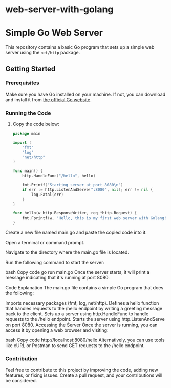 # web-server-with-golang

# Simple Go Web Server

This repository contains a basic Go program that sets up a simple web server using the `net/http` package.

## Getting Started

### Prerequisites

Make sure you have Go installed on your machine. If not, you can download and install it from [the official Go website](https://golang.org/).

### Running the Code

1. Copy the code below:
   
   ```go
   package main

   import (
       "fmt"
       "log"
       "net/http"
   )

   func main() {
       http.HandleFunc("/hello", hello)

       fmt.Printf("Starting server at port 8080\n")
       if err := http.ListenAndServe(":8080", nil); err != nil {
           log.Fatal(err)
       }
   }

   func hello(w http.ResponseWriter, req *http.Request) {
       fmt.Fprintf(w, "Hello, this is my first web server with Golang!")
   }

Create a new file named main.go and paste the copied code into it.

Open a terminal or command prompt.

Navigate to the directory where the main.go file is located.

Run the following command to start the server:

bash
Copy code
go run main.go
Once the server starts, it will print a message indicating that it's running at port 8080.

Code Explanation
The main.go file contains a simple Go program that does the following:

Imports necessary packages (fmt, log, net/http).
Defines a hello function that handles requests to the /hello endpoint by writing a greeting message back to the client.
Sets up a server using http.HandleFunc to handle requests to the /hello endpoint.
Starts the server using http.ListenAndServe on port 8080.
Accessing the Server
Once the server is running, you can access it by opening a web browser and visiting:

bash
Copy code
http://localhost:8080/hello
Alternatively, you can use tools like cURL or Postman to send GET requests to the /hello endpoint.

### Contribution
Feel free to contribute to this project by improving the code, adding new features, or fixing issues. Create a pull request, and your contributions will be considered.
